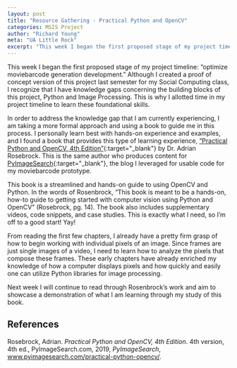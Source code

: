 ```yaml
---
layout: post
title: "Resource Gathering - Practical Python and OpenCV"
categories: MSIS Project
author: "Richard Young"
meta: "UA Little Rock"
excerpt: "This week I began the first proposed stage of my project timeline..."
---
```


This week I began the first proposed stage of my project timeline: “optimize moviebarcode generation development.” Although I created a proof of concept version of this project last semester for my Social Computing class, I recognize that I have knowledge gaps concerning the building blocks of this project, Python and Image Processing. This is why I allotted time in my project timeline to learn these foundational skills.

In order to address the knowledge gap that I am currently experiencing, I am taking a more formal approach and using a book to guide me in this process. I personally learn best with hands-on experience and examples, and I found a book that provides this type of learning experience, [“Practical Python and OpenCV, 4th Edition”](https://www.pyimagesearch.com/practical-python-opencv/){:target="_blank"} by Dr. Adrian Rosebrock. This is the same author who produces content for [PyImageSearch](https://PyImageSearch.com){:target="_blank"}, the blog I leveraged for usable code for my moviebarcode prototype. 

This book is a streamlined and hands-on guide to using OpenCV and Python. In the words of Rosenbrock, “This book is meant to be a hands-on, how-to guide to getting started with computer vision using Python and OpenCV” (Rosebrock, pg. 14). The book also includes supplementary videos, code snippets, and case studies. This is exactly what I need, so I’m off to a good start! Yay!

From reading the first few chapters, I already have a pretty firm grasp of how to begin working with individual pixels of an image. Since frames are just single images of a video, I need to learn how to analyze the pixels that compose these frames. These early chapters have already enriched my knowledge of how a computer displays pixels and how quickly and easily one can utilize Python libraries for image processing.

Next week I will continue to read through Rosenbrock’s work and aim to showcase a demonstration of what I am learning through my study of this book. 
 
## References
 
Rosebrock, Adrian. _Practical Python and OpenCV, 4th Edition_. 4th version, 4th ed., PyImageSearch.com, 2019, _PyImageSearch_, www.pyimagesearch.com/practical-python-opencv/.



 








